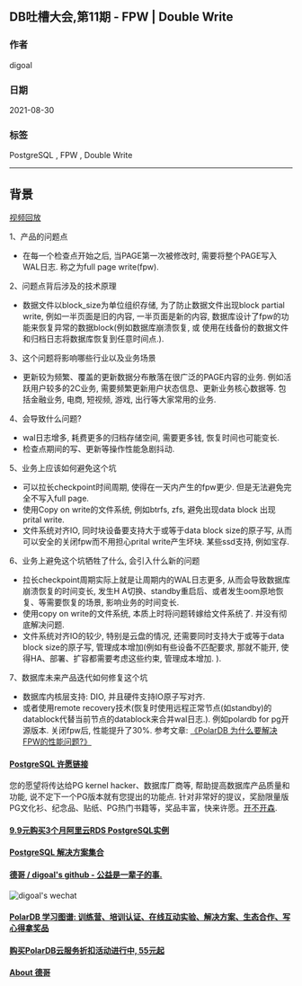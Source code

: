 ## DB吐槽大会,第11期 - FPW | Double Write       
             
### 作者                            
digoal          
            
### 日期          
2021-08-30          
             
### 标签               
PostgreSQL , FPW , Double Write      
           
----          
           
## 背景                        
[视频回放](https://www.bilibili.com/video/BV1Rq4y1K7vp/)            
          
1、产品的问题点                
- 在每一个检查点开始之后, 当PAGE第一次被修改时, 需要将整个PAGE写入WAL日志. 称之为full page write(fpw).       
                
2、问题点背后涉及的技术原理          
- 数据文件以block_size为单位组织存储, 为了防止数据文件出现block partial write, 例如一半页面是旧的内容, 一半页面是新的内容, 数据库设计了fpw的功能来恢复异常的数据block(例如数据库崩溃恢复, 或 使用在线备份的数据文件和归档日志将数据库恢复到任意时间点.).     
                
3、这个问题将影响哪些行业以及业务场景              
- 更新较为频繁、覆盖的更新数据分布散落在很广泛的PAGE内容的业务. 例如活跃用户较多的2C业务, 需要频繁更新用户状态信息、更新业务核心数据等. 包括金融业务, 电商, 短视频, 游戏, 出行等大家常用的业务.      
               
4、会导致什么问题?              
- wal日志增多, 耗费更多的归档存储空间, 需要更多钱, 恢复时间也可能变长.       
- 检查点期间的写、更新等操作性能急剧抖动.        
      
5、业务上应该如何避免这个坑             
- 可以拉长checkpoint时间周期, 使得在一天内产生的fpw更少. 但是无法避免完全不写入full page.      
- 使用Copy on write的文件系统, 例如btrfs, zfs, 避免出现data block 出现prital write.     
- 文件系统对齐IO, 同时块设备要支持大于或等于data block size的原子写, 从而可以安全的关闭fpw而不用担心prital write产生坏块.  某些ssd支持, 例如宝存.      
                    
6、业务上避免这个坑牺牲了什么, 会引入什么新的问题      
- 拉长checkpoint周期实际上就是让周期内的WAL日志更多, 从而会导致数据库崩溃恢复的时间变长, 发生H A切换、standby重启后、或者发生oom原地恢复、等需要恢复的场景, 影响业务的时间变长.     
- 使用copy on write的文件系统, 本质上时将问题转嫁给文件系统了. 并没有彻底解决问题.     
- 文件系统对齐IO的较少, 特别是云盘的情况, 还需要同时支持大于或等于data block size的原子写, 管理成本增加(例如有些设备不匹配要求, 那就不能开, 使得HA、部署、扩容都需要考虑这些约束, 管理成本增加. ).     
                      
7、数据库未来产品迭代如何修复这个坑        
- 数据库内核层支持: DIO, 并且硬件支持IO原子写对齐.     
- 或者使用remote recovery技术(恢复时使用远程正常节点(如standby)的datablock代替当前节点的datablock来合并wal日志.). 例如polardb for pg开源版本. 关闭fpw后, 性能提升了30%. 参考文章: [《PolarDB 为什么要解决FPW的性能问题?》](../202108/20210809_01.md)        
    
  
#### [PostgreSQL 许愿链接](https://github.com/digoal/blog/issues/76 "269ac3d1c492e938c0191101c7238216")
您的愿望将传达给PG kernel hacker、数据库厂商等, 帮助提高数据库产品质量和功能, 说不定下一个PG版本就有您提出的功能点. 针对非常好的提议，奖励限量版PG文化衫、纪念品、贴纸、PG热门书籍等，奖品丰富，快来许愿。[开不开森](https://github.com/digoal/blog/issues/76 "269ac3d1c492e938c0191101c7238216").  
  
  
#### [9.9元购买3个月阿里云RDS PostgreSQL实例](https://www.aliyun.com/database/postgresqlactivity "57258f76c37864c6e6d23383d05714ea")
  
  
#### [PostgreSQL 解决方案集合](https://yq.aliyun.com/topic/118 "40cff096e9ed7122c512b35d8561d9c8")
  
  
#### [德哥 / digoal's github - 公益是一辈子的事.](https://github.com/digoal/blog/blob/master/README.md "22709685feb7cab07d30f30387f0a9ae")
  
  
![digoal's wechat](../pic/digoal_weixin.jpg "f7ad92eeba24523fd47a6e1a0e691b59")
  
  
#### [PolarDB 学习图谱: 训练营、培训认证、在线互动实验、解决方案、生态合作、写心得拿奖品](https://www.aliyun.com/database/openpolardb/activity "8642f60e04ed0c814bf9cb9677976bd4")
  
  
#### [购买PolarDB云服务折扣活动进行中, 55元起](https://www.aliyun.com/activity/new/polardb-yunparter?userCode=bsb3t4al "e0495c413bedacabb75ff1e880be465a")
  
  
#### [About 德哥](https://github.com/digoal/blog/blob/master/me/readme.md "a37735981e7704886ffd590565582dd0")
  
